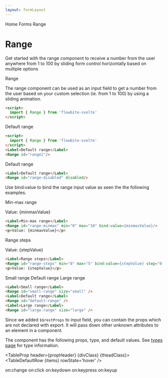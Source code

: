 ```yaml
---
layout: formLayout
---
```


<script>
  import { Htwo, ExampleDiv, GitHubSource, CompoDescription, TableProp, TableDefaultRow} from '../../utils'
  import { Label, Range, Breadcrumb, BreadcrumbItem, Badge } from '$lib'
  import { Home } from 'svelte-heros'

  import componentProps from '../../props/Range.json'
  let items = componentProps.props
  let propHeader = ['Name', 'Type', 'Default']

 let divClass='w-full relative overflow-x-auto shadow-md sm:rounded-lg py-4'
  let theadClass ='text-xs text-gray-700 uppercase bg-gray-50 dark:bg-gray-700 dark:text-white'
  let minmaxValue=5
  let stepValue=2.5
</script>

<Breadcrumb>
  <BreadcrumbItem href="/" icon={Home} variation="solid">Home</BreadcrumbItem>
  <BreadcrumbItem href="/forms/" rel="external">Forms</BreadcrumbItem>
  <BreadcrumbItem>Range</BreadcrumbItem>
</Breadcrumb>

<h1 class="text-3xl w-full dark:text-white pt-8 pb-4">Range</h1>

<CompoDescription>Get started with the range component to receive a number from the user anywhere from 1 to 100 by sliding form control horizontally based on multiple options</CompoDescription>

<ExampleDiv>
<GitHubSource href="forms/Range.svelte">Range</GitHubSource>
</ExampleDiv>

The range component can be used as an input field to get a number from the user based on your custom selection (ie. from 1 to 100) by using a sliding animation.

<Htwo label="Setup" />

```html
<script>
  import { Range } from 'flowbite-svelte'
</script>
```

<Htwo label="Range slider example" />

<ExampleDiv>
<Label>Default range</Label>
<Range id="range1" />
</ExampleDiv>

```html
<script>
  import { Range } from 'flowbite-svelte'
</script>
<Label>Default range</Label>
<Range id="range1"/>
```

<Htwo label="Disabled state" />

<ExampleDiv>
<Label>Default range</Label>
<Range id="range-disabled" disabled/>
</ExampleDiv>

```html
<Label>Default range</Label>
<Range id="range-disabled" disabled/>
```

<Htwo label="Binding value" />

Use bind:value to bind the range input value as seen the the following examples.

<Htwo label="Min and max" />

<ExampleDiv>
<Label>Min-max range</Label>
<Range id="range-minmax" min="0" max="10" bind:value={minmaxValue}/>
<p>Value: {minmaxValue}</p>
</ExampleDiv>

```html
<Label>Min-max range</Label>
<Range id="range-minmax" min="0" max="10" bind:value={minmaxValue}/>
<p>Value: {minmaxValue}</p>
```

<Htwo label="Steps" />

<ExampleDiv>
<Label>Range steps</Label>
<Range id="range-steps" min="0" max="5" bind:value={stepValue} step="0.5"/>
<p>Value: {stepValue}</p>
</ExampleDiv>

```html
<Label>Range steps</Label>
<Range id="range-steps" min="0" max="5" bind:value={stepValue} step="0.5"/>
<p>Value: {stepValue}</p>
```

<Htwo label="Sizes" />

<ExampleDiv>
<Label>Small range</Label>
<Range id="small-range" size="small" />
<Label>Default range</Label>
<Range id="default-range" />
<Label>Large range</Label>
<Range id="large-range" size="large" />
</ExampleDiv>

```html
<Label>Small range</Label>
<Range id="small-range" size="small" />
<Label>Default range</Label>
<Range id="default-range" />
<Label>Large range</Label>
<Range id="large-range" size="large" />
```

<Htwo label="Unknown attributes" />

Since we added `$$restProps` to input field, you can contain the props which are not declared with export. It will pass down other unknown attributes to an element in a component.

<Htwo label="Props" />

The component has the following props, type, and default values. See <a href="/pages/types">types page</a> for type information.


<TableProp header={propHeader} {divClass} {theadClass}>
  <TableDefaultRow {items} rowState='hover' />
</TableProp>

<Htwo label="Forwarded Events" />

<div class="flex flex-wrap gap-2">
<Badge large={true}>on:change</Badge>
<Badge large={true}>on:click</Badge>
<Badge large={true}>on:keydown</Badge>
<Badge large={true}>on:keypress</Badge>
<Badge large={true}>on:keyup</Badge>
</div>
